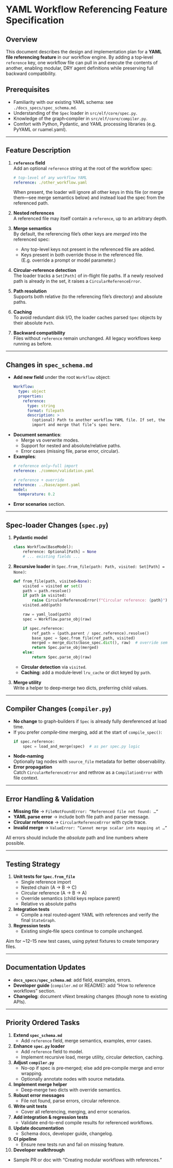 # YAML Workflow Referencing Feature Specification

## Overview
This document describes the design and implementation plan for a **YAML file referencing feature** in our workflow engine. By adding a top‐level `reference` key, one workflow file can pull in and execute the contents of another, enabling modular, DRY agent definitions while preserving full backward compatibility.

## Prerequisites
- Familiarity with our existing YAML schema: see `./docs_specs/spec_schema.md`.
- Understanding of the `Spec` loader in `src/elf/core/spec.py`.
- Knowledge of the graph‐compiler in `src/elf/core/compiler.py`.
- Comfort with Python, Pydantic, and YAML processing libraries (e.g. PyYAML or ruamel.yaml).

---

## Feature Description

1. **`reference` field**  
   Add an optional `reference` string at the root of the workflow spec:
   ```yaml
   # top-level of any workflow YAML
   reference: ./other_workflow.yaml
   ```
   When present, the loader will ignore all other keys in this file (or merge them—see merge semantics below) and instead load the spec from the referenced path.

2. **Nested references**  
   A referenced file may itself contain a `reference`, up to an arbitrary depth.

3. **Merge semantics**  
   By default, the referencing file’s other keys are _merged_ into the referenced spec:  
   - Any top-level keys not present in the referenced file are added.  
   - Keys present in both override those in the referenced file.  
   (E.g. override a prompt or model parameter.)

4. **Circular‐reference detection**  
   The loader tracks a `Set[Path]` of in-flight file paths. If a newly resolved path is already in the set, it raises a `CircularReferenceError`.

5. **Path resolution**  
   Supports both relative (to the referencing file’s directory) and absolute paths.

6. **Caching**  
   To avoid redundant disk I/O, the loader caches parsed `Spec` objects by their absolute `Path`.

7. **Backward compatibility**  
   Files without `reference` remain unchanged. All legacy workflows keep running as before.

---

## Changes in `spec_schema.md`

- **Add new field** under the root `Workflow` object:
  ```yaml
  Workflow:
    type: object
    properties:
      reference:
        type: string
        format: filepath
        description: >
          (optional) Path to another workflow YAML file. If set, the loader will
          import and merge that file’s spec here.
  ```
- **Document semantics**:
  - Merge vs overwrite modes.
  - Support for nested and absolute/relative paths.
  - Error cases (missing file, parse error, circular).
- **Examples**:
  ```yaml
  # reference only—full import
  reference: ./common/validation.yaml

  # reference + override
  reference: ../base/agent.yaml
  model:
    temperature: 0.2
  ```
- **Error scenarios** section.

---

## Spec‐loader Changes (`spec.py`)

1. **Pydantic model**  
   ```python
   class Workflow(BaseModel):
       reference: Optional[Path] = None
       # ... existing fields ...
   ```

2. **Recursive loader** in `Spec.from_file(path: Path, visited: Set[Path] = None)`:
   ```python
   def from_file(path, visited=None):
       visited = visited or set()
       path = path.resolve()
       if path in visited:
           raise CircularReferenceError(f"Circular reference: {path}")
       visited.add(path)

       raw = yaml_load(path)
       spec = Workflow.parse_obj(raw)

       if spec.reference:
           ref_path = (path.parent / spec.reference).resolve()
           base_spec = Spec.from_file(ref_path, visited)
           merged = merge_dicts(base_spec.dict(), raw)  # override semantics
           return Spec.parse_obj(merged)
       else:
           return Spec.parse_obj(raw)
   ```
   - **Circular detection** via `visited`.
   - **Caching**: add a module‐level `lru_cache` or dict keyed by `path`.

3. **Merge utility**  
   Write a helper to deep‐merge two dicts, preferring child values.

---

## Compiler Changes (`compiler.py`)

- **No change** to graph‐builders if `Spec` is already fully dereferenced at load time.  
- If you prefer _compile‐time_ merging, add at the start of `compile_spec()`:
  ```python
  if spec.reference:
      spec = load_and_merge(spec)  # as per spec.py logic
  ```
- **Node‐naming**  
  Optionally tag nodes with `source_file` metadata for better observability.
- **Error propagation**  
  Catch `CircularReferenceError` and rethrow as a `CompilationError` with file context.

---

## Error Handling & Validation

- **Missing file** → `FileNotFoundError: “Referenced file not found: …”`
- **YAML parse error** → include both file path and parser message.
- **Circular reference** → `CircularReferenceError` with cycle trace.
- **Invalid merge** → `ValueError: “Cannot merge scalar into mapping at …”`

All errors should include the _absolute_ path and line numbers where possible.

---

## Testing Strategy

1. **Unit tests for `Spec.from_file`**  
   - Single reference import  
   - Nested chain (A → B → C)  
   - Circular reference (A → B → A)  
   - Override semantics (child keys replace parent)  
   - Relative vs absolute paths  
2. **Integration tests**  
   - Compile a real routed‐agent YAML with references and verify the final `StateGraph`.  
3. **Regression tests**  
   - Existing single‐file specs continue to compile unchanged.

Aim for ~12–15 new test cases, using pytest fixtures to create temporary files.

---

## Documentation Updates

- **`docs_specs/spec_schema.md`**: add field, examples, errors.
- **Developer guide** (`compiler.md` or README): add “How to reference workflows” section.
- **Changelog**: document vNext breaking changes (though none to existing APIs).

---

## Priority Ordered Tasks

1. **Extend `spec_schema.md`**  
   - Add `reference` field, merge semantics, examples, error cases.  
2. **Enhance `spec.py` loader**  
   - Add `reference` field to model.  
   - Implement recursive load, merge utility, circular detection, caching.  
3. **Adjust `compiler.py`**  
   - No-op if spec is pre‐merged; else add pre‐compile merge and error wrapping.  
   - Optionally annotate nodes with source metadata.  
4. **Implement merge helper**  
   - Deep‐merge two dicts with override semantics.  
5. **Robust error messages**  
   - File not found, parse errors, circular reference.  
6. **Write unit tests**  
   - Cover all referencing, merging, and error scenarios.  
7. **Add integration & regression tests**  
   - Validate end-to-end compile results for referenced workflows.  
8. **Update documentation**  
   - Schema docs, developer guide, changelog.  
9. **CI pipeline**  
   - Ensure new tests run and fail on missing feature.  
10. **Developer walkthrough**  
   - Sample PR or doc with “Creating modular workflows with references.”

